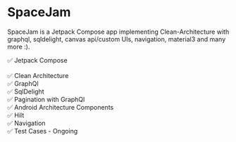 # SpaceJam
SpaceJam is a Jetpack Compose app implementing Clean-Architecture with graphql, sqldelight, canvas api/custom UIs, navigation, material3 and many more :).

 :white_check_mark: Jetpack Compose  <br />  
 :white_check_mark: Clean Architecture  <br /> 
 :white_check_mark: GraphQl  <br /> 
 :white_check_mark: SqlDelight <br /> 
 :white_check_mark: Pagination with GraphQl  <br /> 
 :white_check_mark: Android Architecture Components  <br /> 
 :white_check_mark: Hilt <br /> 
 :white_check_mark: Navigation  <br /> 
 :white_check_mark: Test Cases - Ongoing  <br /> 

